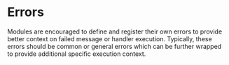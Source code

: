 <!--
order: 13
synopsis: This document outlines the recommended usage and APIs for error handling in Cosmos SDK modules.
-->

# Errors

Modules are encouraged to define and register their own errors to provide better
context on failed message or handler execution. Typically, these errors should be
common or general errors which can be further wrapped to provide additional specific
execution context.
